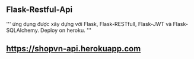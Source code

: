 ## Flask-Restful-Api

'''
ứng dụng được xây dựng với Flask, Flask-RESTfull, Flask-JWT và Flask-SQLAlchemy.
Deploy on heroku.
'''
## https://shopvn-api.herokuapp.com
